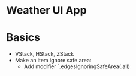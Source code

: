 # Weather UI App 

# Basics

- VStack, HStack, ZStack
- Make an item ignore safe area:
  - Add modifier `.edgesIgnoringSafeArea(.all)

















